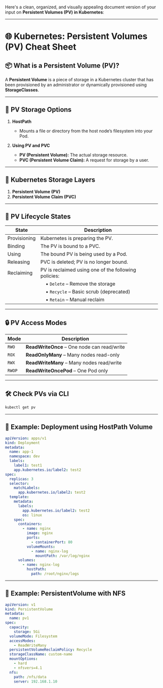 Here's a clean, organized, and visually appealing document version of your input on **Persistent Volumes (PV) in Kubernetes**:

---

# 🌐 Kubernetes: Persistent Volumes (PV) Cheat Sheet

## 📦 What is a Persistent Volume (PV)?

A **Persistent Volume** is a piece of storage in a Kubernetes cluster that has been provisioned by an administrator or dynamically provisioned using **StorageClasses**.

---

## 📁 PV Storage Options

1. **HostPath**

   * Mounts a file or directory from the host node’s filesystem into your Pod.

2. **Using PV and PVC**

   * **PV (Persistent Volume):** The actual storage resource.
   * **PVC (Persistent Volume Claim):** A request for storage by a user.

---

## 🧱 Kubernetes Storage Layers

1. **Persistent Volume (PV)**
2. **Persistent Volume Claim (PVC)**

---

## 🔄 PV Lifecycle States

| State        | Description                                          |
| ------------ | ---------------------------------------------------- |
| Provisioning | Kubernetes is preparing the PV.                      |
| Binding      | The PV is bound to a PVC.                            |
| Using        | The bound PV is being used by a Pod.                 |
| Releasing    | PVC is deleted; PV is no longer bound.               |
| Reclaiming   | PV is reclaimed using one of the following policies: |
|              |     • `Delete` – Remove the storage                  |
|              |     • `Recycle` – Basic scrub (deprecated)           |
|              |     • `Retain` – Manual reclaim                      |

---

## 🔒 PV Access Modes

| Mode   | Description                                 |
| ------ | ------------------------------------------- |
| `RWO`  | **ReadWriteOnce** – One node can read/write |
| `ROX`  | **ReadOnlyMany** – Many nodes read-only     |
| `RWX`  | **ReadWriteMany** – Many nodes read/write   |
| `RWOP` | **ReadWriteOncePod** – One Pod only         |

---

## 🛠️ Check PVs via CLI

```bash
kubectl get pv
```

---

## 🚀 Example: Deployment using HostPath Volume

```yaml
apiVersion: apps/v1
kind: Deployment
metadata:
  name: app-1
  namespace: dev
  labels:
    label1: test1
    app.kubernetes.io/label2: test2
spec:
  replicas: 3
  selector:
    matchLabels:
      app.kubernetes.io/label2: test2
  template:
    metadata:
      labels:
        app.kubernetes.io/label2: test2
        os: linux
    spec:
      containers:
        - name: nginx
          image: nginx
          ports:
            - containerPort: 80
          volumeMounts:
            - name: nginx-log
              mountPath: /var/log/nginx  
      volumes:
        - name: nginx-log
          hostPath:
            path: /root/nginx/logs
```

---

## 📂 Example: PersistentVolume with NFS

```yaml
apiVersion: v1
kind: PersistentVolume
metadata:
  name: pv1
spec:
  capacity: 
    storage: 5Gi
  volumeMode: Filesystem
  accessModes: 
    - ReadWriteMany
  persistentVolumeReclaimPolicy: Recycle
  storageClassName: custom-name
  mountOptions:
    - hard
    - nfsvers=4.1
  nfs:
    path: /nfs/data
    server: 192.168.1.10
```

